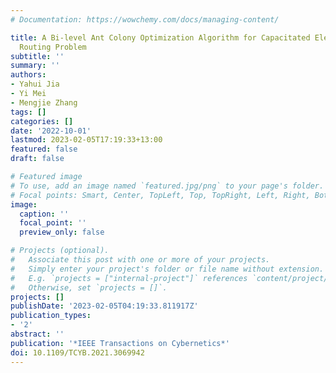 ```yaml
---
# Documentation: https://wowchemy.com/docs/managing-content/

title: A Bi-level Ant Colony Optimization Algorithm for Capacitated Electric Vehicle
  Routing Problem
subtitle: ''
summary: ''
authors:
- Yahui Jia
- Yi Mei
- Mengjie Zhang
tags: []
categories: []
date: '2022-10-01'
lastmod: 2023-02-05T17:19:33+13:00
featured: false
draft: false

# Featured image
# To use, add an image named `featured.jpg/png` to your page's folder.
# Focal points: Smart, Center, TopLeft, Top, TopRight, Left, Right, BottomLeft, Bottom, BottomRight.
image:
  caption: ''
  focal_point: ''
  preview_only: false

# Projects (optional).
#   Associate this post with one or more of your projects.
#   Simply enter your project's folder or file name without extension.
#   E.g. `projects = ["internal-project"]` references `content/project/deep-learning/index.md`.
#   Otherwise, set `projects = []`.
projects: []
publishDate: '2023-02-05T04:19:33.811917Z'
publication_types:
- '2'
abstract: ''
publication: '*IEEE Transactions on Cybernetics*'
doi: 10.1109/TCYB.2021.3069942
---
```

